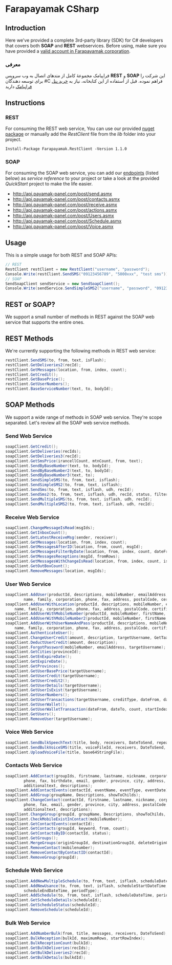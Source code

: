 # Farapayamak CSharp

## Introduction
Here we've provided a complete 3rd-party library (SDK) for C# developers that covers both **SOAP** and **REST** webservices. Before using, make sure you have provided a [valid account in Farapayamak corporation](https://farapayamak.ir/start/).

### معرفی
فراپیامک مجموعۀ کامل از متدهای اتصال به وب سرویس **REST** و **SOAP** این شرکت را برای توسعه دهندگان #C فراهم نموده. قبل از استفاده از این کتابخانه، نیاز به [خرید پنل فراپیامک](https://farapayamak.ir/start/) دارید

## Instructions
### REST
For consuming the REST web service, You can use our provided [nuget package](https://www.nuget.org/packages/Farapayamak.RestClient) or manually add the _RestClient_ file from the _lib_ folder into your project.

```
Install-Package Farapayamak.RestClient -Version 1.1.0
```
### SOAP
For consuming the SOAP web service, you can add our [endpoints](http://api.payamak-panel.com) (listed below) as _service reference_ to your project or take a look at the provided _QuickStart_ project to make the life easier.

- http://api.payamak-panel.com/post/send.asmx
- http://api.payamak-panel.com/post/contacts.asmx
- http://api.payamak-panel.com/post/receive.asmx
- http://api.payamak-panel.com/post/actions.asmx
- http://api.payamak-panel.com/post/Users.asmx
- http://api.payamak-panel.com/post/Schedule.asmx
- http://api.payamak-panel.com/post/Voice.asmx

## Usage
This is a simple usage for both REST and SOAP APIs:
```c#
// REST
RestClient restClient = new RestClient("username", "password");
Console.Write(restClient.SendSMS("09123456789", "5000xxx", "test sms"));
// SOAP
SendSoapClient sendService = new SendSoapClient();
Console.Write(sendService.SendSimpleSMS2("username", "password", "09123456789", "5000xxx", "test sms by soap", false));
```


## REST or SOAP?
We support a small number of methods in REST against the SOAP web service that supports the entire ones.

## REST Methods
We're currently supporting the following methods in REST web service:

```c#
restClient.SendSMS(to, from, text, isFlash);
restClient.GetDeliveries2(recId);
restClient.GetMessages(location, from, index, count);
restClient.GetCredit();
restClient.GetBasePrice();
restClient.GetUserNumbers();
restClient.BaseServiceNumber(text, to, bodyId);
```

## SOAP Methods
We support a wide range of methods in SOAP web service. They're scope separated. Let's review all the SOAP web service methods.

### Send Web Service

```c#
soapClient.GetCredit();
soapClient.GetDeliveries(recIds);
soapClient.GetDeliveries3(recId);
soapClient.GetSmsPrice(irancellCount, mtnCount, from, text);
soapClient.SendByBaseNumber(text, to, bodyId);
soapClient.SendByBaseNumber2(text, to, bodyId);
soapClient.SendByBaseNumber3(text, to);
soapClient.SendSimpleSMS(to, from, text, isflash);
soapClient.SendSimpleSMS2(to, from, text, isflash);
soapClient.SendSms(to, from, text, isflash, udh, recId);
soapClient.SendSms2(to, from, text, isflash, udh, recId, status, filterId);
soapClient.SendMultipleSMS(to, from, text, isflash, udh, recId);
soapClient.SendMultipleSMS2(to, from, text, isflash, udh, recId);
```

### Receive Web Service

```c#
soapClient.ChangeMessageIsRead(msgIds);
soapClient.GetInboxCount();
soapClient.GetLatestReceiveMsg(sender, receiver);
soapClient.GetMessages(location, from, index, count);
soapClient.GetMessagesAfterID(location, from, count, msgId);
soapClient.GetMessagesFilterByDate(location, from, index, count, dateFrom, dateTo, isRead);
soapClient.GetMessagesReceptions(msgId, fromRows);
soapClient.GetMessagesWithChangeIsRead(location, from, index, count, isRead, changeIsRead);
soapClient.GetOutBoxCount();
soapClient.RemoveMessages(location, msgIds);
```

### User Web Service

```c#
soapClient.AddUser(productId, descriptions, mobileNumber, emailAddress, nationalCode, 
        name, family, corporation, phone, fax, address, postalCode, certificateNumber);
soapClient.AddUserWithLocation(productId, descriptions, mobileNumber, emailAddress, nationalCode, 
    name, family, corporation, phone, fax, address, postalCode, certificateNumber, country, province, city);
soapClient.AddUserWithMobileNumber(productId, mobileNumber, firstName, lastName, email);
soapClient.AddUserWithMobileNumber2(productId, mobileNumber, firstName, lastName, userName, email);
soapClient.AddUserWithUserNameAndPass(productId, descriptions, mobileNumber, emailAddress, nationalCode, 
    name, family, corporation, phone, fax, address, postalCode, certificateNumber, targetUserName, targetUserPassword);
soapClient.AuthenticateUser();
soapClient.ChangeUserCredit(amount, description, targetUsername, GetTax);
soapClient.DeductUserCredit(amount, description);
soapClient.ForgotPassword(mobileNumber, emailAddress, targetUsername);
soapClient.GetCities(provinceId);
soapClient.GetEnExpireDate();
soapClient.GetExpireDate();
soapClient.GetProvinces();
soapClient.GetUserBasePrice(targetUsername);
soapClient.GetUserCredit(targetUsername);
soapClient.GetUserCredit2();
soapClient.GetUserDetails(targetUsername);
soapClient.GetUserIsExist(targetUsername);
soapClient.GetUserNumbers();
soapClient.GetUserTransactions(targetUsername, creditType, dateFrom, dateTo, keyword);
soapClient.GetUserWallet();
soapClient.GetUserWalletTransaction(dateFrom, dateTo, count, startIndex, payType, payLoc);
soapClient.GetUsers();
soapClient.RemoveUser(targetUsername);
```

### Voice Web Service

```c#
soapClient.SendBulkSpeechText(title, body, receivers, DateToSend, repeatCount);
soapClient.SendBulkVoiceSMS(title, voiceFileId, receivers, DateToSend, repeatCount);
soapClient.UploadVoiceFile(title, base64StringFile);
```

### Contacts Web Service

```c#
soapClient.AddContact(groupIds, firstname, lastname, nickname, corporation, mobilenumber,
        phone, fax, birthdate, email, gender, province, city, address, postalCode, additionaldate,
        additionaltext, descriptions);
soapClient.AddContactEvents(contactId, eventName, eventType, eventDate);
soapClient.AddGroup(groupName, Descriptions, showToChilds);
soapClient.ChangeContact(contactId, firstname, lastname, nickname, corporation, mobilenumber,
        phone, fax, email, gender, province, city, address, postalCode, contactStatus,
        additionaltext, descriptions);
soapClient.ChangeGroup(groupId, groupName, Descriptions, showToChilds, groupStatus);
soapClient.CheckMobileExistInContact(mobileNumber);
soapClient.GetContactEvents(contactId);
soapClient.GetContacts(groupId, keyword, from, count);
soapClient.GetContactsByID(contactId, status);
soapClient.GetGroups();
soapClient.MergeGroups(originGroupId, destinationGroupId, deleteOriginGroup);
soapClient.RemoveContact(mobilenumber);
soapClient.RemoveContactByContactID(contactId);
soapClient.RemoveGroup(groupId);
```

### Schedule Web Service

```c#
soapClient.AddNewMultipleSchedule(to, from, text, isflash, scheduleDateTime, period);
soapClient.AddNewUsance(to, from, text, isflash, scheduleStartDateTime, countrepeat,
        scheduleEndDateTime, periodType);
soapClient.AddSchedule(to, from, text, isflash, scheduleDateTime, period);
soapClient.GetScheduleDetails(scheduleId);
soapClient.GetScheduleStatus(scheduleId);
soapClient.RemoveSchedule(scheduleId);
```

### Bulk Web Service

```c#
soapClient.AddNumberBulk(from, title, messages, receivers, DateToSend);
soapClient.BulkReception(bulkId, maximumRows, startRowIndex);
soapClient.BulkReceptionCount(bulkId);
soapClient.GetBulkDeliveries(recIds);
soapClient.GetBulkDeliveries2(recId);
soapClient.GetBulkDetails(bulkdId);
```
